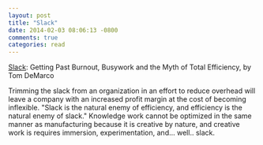 ```yaml
---
layout: post
title: "Slack"
date: 2014-02-03 08:06:13 -0800
comments: true
categories: read
---
```


[Slack](http://www.amazon.com/gp/product/0932633617/ref=as_li_tf_tl?ie=UTF8&camp=1789&creative=9325&creativeASIN=0932633617&linkCode=as2&tag=bridgeforpoke-20): Getting Past Burnout, Busywork and the Myth of Total Efficiency, by Tom DeMarco

Trimming the slack from an organization in an effort to reduce overhead will leave a company with an increased profit margin at the cost of becoming inflexible. "Slack is the natural enemy of efficiency, and efficiency is the natural enemy of slack." Knowledge work cannot be optimized in the same manner as manufacturing because it is creative by nature, and creative work is requires immersion, experimentation, and... well.. slack.
